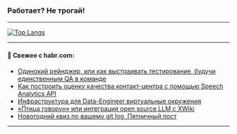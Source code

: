 ### Работает? Не трогай!

---
<!--
#### 🛠️ Technical stack:

![Java](https://img.shields.io/badge/Java-informational?logo=Oracle&style=flat&logoColor=white&color=FF4500)
![Kotlin](https://img.shields.io/badge/Kotlin-informational?logo=Kotlin&style=flat&logoColor=white&color=774D97)
![TS](https://img.shields.io/badge/TypeScript-informational?logo=typeScript&style=flat&logoColor=black&color=017acc)
![Python](https://img.shields.io/badge/Python-informational?logo=Python&style=flat&logoColor=black&color=ffdd54) <br>
![Spring](https://img.shields.io/badge/Spring-informational?logo=Spring&style=flat&logoColor=white&color=6DB33F) 
![SpringBoot](https://img.shields.io/badge/SpringBoot-informational?logo=SpringBoot&style=flat&logoColor=white&color=6DB33F)
![Nest](https://img.shields.io/badge/NestJS-informational?logo=NestJS&style=flat&logoColor=white&color=E0234E) 
![NodeJS](https://img.shields.io/badge/NodeJS-informational?logo=node.js&style=flat&logoColor=white&color=70A760)<br>
![PostgreSQL](https://img.shields.io/badge/PostgreSQL-informational?logo=PostgreSQL&style=flat&logoColor=white&color=DAA520)
![MongoDB](https://img.shields.io/badge/MongoDB-informational?logo=MongoDB&style=flat&logoColor=white&color=870000)
![Apache](https://img.shields.io/badge/Apache-informational?logo=apache&style=flat&logoColor=white&color=f74e28)

___ 
-->

<!--- #### 🛠️ : --->

[![Top Langs](https://github-readme-stats-82jvfl3w3-advtsettinggmailcoms-projects.vercel.app/api/top-langs/?username=zloylis&langs_count=10&hide_title=true&title_color=e6edf3&size_weight=0.5&count_weight=0.5&layout=compact&hide_progress=true&hide_border=true&theme=dracula)](https://github.com/zloylis)

<!---


####  :octocat:&nbsp;&nbsp; Статистика:

![GitHub stats](https://github-readme-stats-u2qms2cxw-advtsettinggmailcoms-projects.vercel.app/api?username=zloylis&show_icons=true&hide_border=true&theme=dracula&title_color=e6edf3&include_all_commits=true&count_private=true&hide_rank=false&hide_title=true&rank_icon=github)
-->
---

#### 💬 Свежее с habr.com:

<!-- BLOG-POST-LIST:START -->
- [Одинокий рейнджер, или как выстраивать тестирование, будучи единственным QA в команде](https://habr.com/ru/companies/kuper/articles/861238/?utm_source=habrahabr&utm_medium=rss&utm_campaign=861238)
- [Как построить оценку качества контакт-центра с помощью Speech Analytics API](https://habr.com/ru/companies/exolve/articles/866244/?utm_source=habrahabr&utm_medium=rss&utm_campaign=866244)
- [Инфраструктура для Data-Engineer виртуальные окружения](https://habr.com/ru/articles/861412/?utm_source=habrahabr&utm_medium=rss&utm_campaign=861412)
- [«Птица говорун» или интеграция open source LLM с XWiki](https://habr.com/ru/articles/865482/?utm_source=habrahabr&utm_medium=rss&utm_campaign=865482)
- [Новогодний квиз по вашему git log. Пятничный пост](https://habr.com/ru/articles/863280/?utm_source=habrahabr&utm_medium=rss&utm_campaign=863280)
<!-- BLOG-POST-LIST:END -->

---
